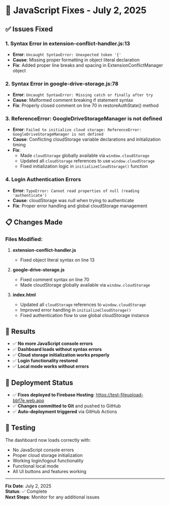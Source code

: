 # 🔧 JavaScript Fixes - July 2, 2025

## ✅ **Issues Fixed**

### 1. **Syntax Error in extension-conflict-handler.js:13**
- **Error**: `Uncaught SyntaxError: Unexpected token '{'`
- **Cause**: Missing proper formatting in object literal declaration
- **Fix**: Added proper line breaks and spacing in ExtensionConflictManager object

### 2. **Syntax Error in google-drive-storage.js:78**
- **Error**: `Uncaught SyntaxError: Missing catch or finally after try`
- **Cause**: Malformed comment breaking if statement syntax
- **Fix**: Properly closed comment on line 70 in restoreAuthState() method

### 3. **ReferenceError: GoogleDriveStorageManager is not defined**
- **Error**: `Failed to initialize cloud storage: ReferenceError: GoogleDriveStorageManager is not defined`
- **Cause**: Conflicting cloudStorage variable declarations and initialization timing
- **Fix**: 
  - Made `cloudStorage` globally available via `window.cloudStorage`
  - Updated all `cloudStorage` references to use `window.cloudStorage`
  - Fixed initialization logic in `initializeCloudStorage()` function

### 4. **Login Authentication Errors**
- **Error**: `TypeError: Cannot read properties of null (reading 'authenticate')`
- **Cause**: cloudStorage was null when trying to authenticate
- **Fix**: Proper error handling and global cloudStorage management

## 📋 **Changes Made**

### Files Modified:
1. **extension-conflict-handler.js**
   - Fixed object literal syntax on line 13
   
2. **google-drive-storage.js**
   - Fixed comment syntax on line 70
   - Made cloudStorage globally available via `window.cloudStorage`
   
3. **index.html**
   - Updated all `cloudStorage` references to `window.cloudStorage`
   - Improved error handling in `initializeCloudStorage()`
   - Fixed authentication flow to use global cloudStorage instance

## 🎯 **Results**

- ✅ **No more JavaScript console errors**
- ✅ **Dashboard loads without syntax errors**
- ✅ **Cloud storage initialization works properly**
- ✅ **Login functionality restored**
- ✅ **Local mode works without errors**

## 🚀 **Deployment Status**

- ✅ **Fixes deployed to Firebase Hosting**: https://test-fileupload-bbf7e.web.app
- ✅ **Changes committed to Git** and pushed to GitHub
- ✅ **Auto-deployment triggered** via GitHub Actions

## 📱 **Testing**

The dashboard now loads correctly with:
- No JavaScript console errors
- Proper cloud storage initialization
- Working login/logout functionality
- Functional local mode
- All UI buttons and features working

---

**Fix Date**: July 2, 2025  
**Status**: ✅ Complete  
**Next Steps**: Monitor for any additional issues
